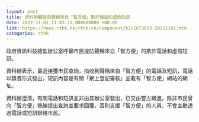 ```yaml
---
layout: post
title: 資科辦籲提防聲稱來自「智方便」欺詐電話和虛假短訊
date: 2022-11-01 11:03:23.000000000 +08:00
link: https://news.rthk.hk/rthk/ch/component/k2/1673633-20221101.htm
categories: rthk
---
```


政府資訊科技總監辦公室呼籲市民提防聲稱來自「智方便」的欺詐電話和虛假短訊。

資科辦表示，最近接獲市民查詢，指收到聲稱來自「智方便」的電話及短訊，電話以錄音形式發出，短訊內容是有關「網上登記審核」並載有「智方便」網站的網址。

資科辦澄清，有關電話和短訊並非由其辦公室發出，已交由警方跟進。除非市民曾向「智方便」熱線提出查詢並要求回覆，否則支援「智方便」的人員，不會主動透過電話或短訊聯絡市民。
